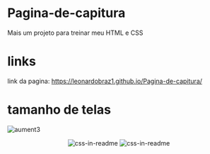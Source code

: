 # Pagina-de-capitura
Mais um projeto para treinar meu HTML e CSS

# links 

link da pagina: https://leonardobraz1.github.io/Pagina-de-capitura/

#  tamanho de telas
![aument3](https://user-images.githubusercontent.com/101673432/174418376-9c1723c2-f410-446f-ae05-5d5de18242c7.png) 




<div align="center">
    <img src="https://user-images.githubusercontent.com/101673432/174418432-a0ca2234-77e1-454c-bd17-df225c4bfdc2.png"  alt="css-in-readme">
    <img src="https://user-images.githubusercontent.com/101673432/174418551-9f296940-8aab-4886-a964-6b8104999d69.png"  alt="css-in-readme">
</div>
